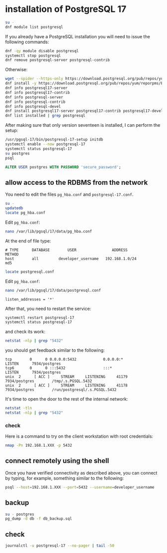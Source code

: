 # installation of PostgreSQL 17

```bash
su -
dnf module list postgresql
```

If you already have a PostgreSQL installation you will need to issue the following commands:

```bash
dnf -qy module disable postgresql
systemctl stop postgresql
dnf remove postgresql-server postgresql-contrib
```

Otherwise:

```bash
wget --spider --https-only https://download.postgresql.org/pub/repos/yum/reporpms/EL-9-x86_64/pgdg-redhat-repo-latest.noarch.rpm
dnf install -y https://download.postgresql.org/pub/repos/yum/reporpms/EL-9-x86_64/pgdg-redhat-repo-latest.noarch.rpm
dnf info postgresql17-server
dnf info postgresql17-contrib
dnf info postgresql-server
dnf info postgresql-contrib
dnf info postgresql-devel
dnf install postgresql17-server postgresql17-contrib postgresql17-devel
dnf list installed | grep postgresql
```

After making sure that only version seventeen is installed, I can perform the setup:

```bash
/usr/pgsql-17/bin/postgresql-17-setup initdb
systemctl enable --now postgresql-17
systemctl status postgresql-17
su postgres
psql
```

```sql
ALTER USER postgres WITH PASSWORD 'secure_password';
```

## allow access to the RDBMS from the network

You need to edit the files `pg_hba.conf` and `postgresql-17.conf`.

```bash
su -
updatedb
locate pg_hba.conf
```

Edit `pg_hba.conf`:

```bash
nano /var/lib/pgsql/17/data/pg_hba.conf
```

At the end of file type:

```text
# TYPE      DATABASE        USER                ADDRESS                 METHOD
host        all         developer_username   192.168.1.0/24             md5
```

```bash
locate postgresql.conf
```

Edit `pg_hba.conf`:

```bash
nano /var/lib/pgsql/17/data/postgresql.conf
```

```text
listen_addresses = '*'
```

After that, you need to restart the service:

```bash
systemctl restart postgresql-17
systemctl status postgresql-17
```

and check its work:

```bash
netstat -nlp | grep "5432"
```

you should get feedback similar to the following:

```text
tcp        0      0 0.0.0.0:5432            0.0.0.0:*               LISTEN      7934/postgres       
tcp6       0      0 :::5432                 :::*                    LISTEN      7934/postgres       
unix  2      [ ACC ]     STREAM     LISTENING     41179    7934/postgres        /tmp/.s.PGSQL.5432
unix  2      [ ACC ]     STREAM     LISTENING     41178    7934/postgres        /run/postgresql/.s.PGSQL.5432
```

It's time to open the door to the rest of the internal network:

```bash
netstat -tln
netstat -nlp | grep "5432"
```

### check

Here is a command to try on the client workstation with root credentials:

```bash
nmap -Pn 192.168.1.XXX -p 5432
```

## connect remotely using the shell

Once you have verified connectivity as described above, you can connect by typing, for example, something similar to the following:

```bash
psql --host=192.168.1.XXX --port=5432 --username=developer_username
```

## backup

```bash
su - postgres
pg_dump -d db -f db_backup.sql
```

## check

```bash
journalctl -u postgresql-17 --no-pager | tail -50
```
